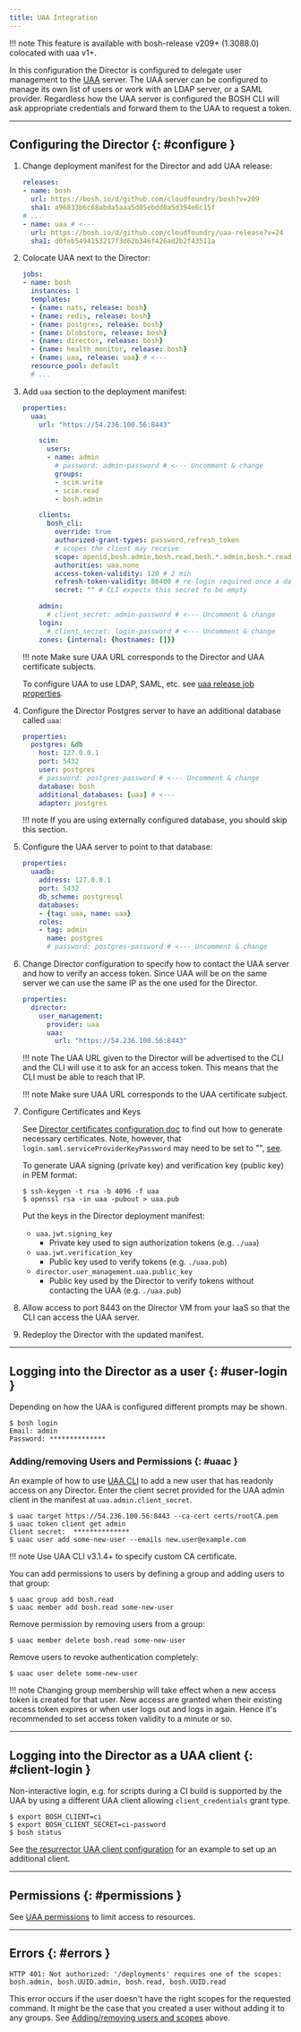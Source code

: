 ```yaml
---
title: UAA Integration
---
```


!!! note
    This feature is available with bosh-release v209+ (1.3088.0) colocated with uaa v1+.

In this configuration the Director is configured to delegate user management to the [UAA](https://github.com/cloudfoundry/uaa) server. The UAA server can be configured to manage its own list of users or work with an LDAP server, or a SAML provider. Regardless how the UAA server is configured the BOSH CLI will ask appropriate credentials and forward them to the UAA to request a token.

---
## Configuring the Director {: #configure }

1. Change deployment manifest for the Director and add UAA release:

    ```yaml
    releases:
    - name: bosh
      url: https://bosh.io/d/github.com/cloudfoundry/bosh?v=209
      sha1: a96833b6c68abda5aaa5d05ebdd0a5d394e6c15f
    # ...
    - name: uaa # <---
      url: https://bosh.io/d/github.com/cloudfoundry/uaa-release?v=24
      sha1: d0feb5494153217f3d62b346f426ad2b2f43511a
    ```

1. Colocate UAA next to the Director:

    ```yaml
    jobs:
    - name: bosh
      instances: 1
      templates:
      - {name: nats, release: bosh}
      - {name: redis, release: bosh}
      - {name: postgres, release: bosh}
      - {name: blobstore, release: bosh}
      - {name: director, release: bosh}
      - {name: health_monitor, release: bosh}
      - {name: uaa, release: uaa} # <---
      resource_pool: default
      # ...
    ```

1. Add `uaa` section to the deployment manifest:

    ```yaml
    properties:
      uaa:
        url: "https://54.236.100.56:8443"

        scim:
          users:
          - name: admin
            # password: admin-password # <--- Uncomment & change
            groups:
            - scim.write
            - scim.read
            - bosh.admin

        clients:
          bosh_cli:
            override: true
            authorized-grant-types: password,refresh_token
            # scopes the client may receive
            scope: openid,bosh.admin,bosh.read,bosh.*.admin,bosh.*.read
            authorities: uaa.none
            access-token-validity: 120 # 2 min
            refresh-token-validity: 86400 # re-login required once a day
            secret: "" # CLI expects this secret to be empty

        admin:
          # client_secret: admin-password # <--- Uncomment & change
        login:
          # client_secret: login-password # <--- Uncomment & change
        zones: {internal: {hostnames: []}}
    ```

    !!! note
        Make sure UAA URL corresponds to the Director and UAA certificate subjects.

    To configure UAA to use LDAP, SAML, etc. see [uaa release job properties](https://bosh.io/jobs/uaa?source=github.com/cloudfoundry/uaa-release).

1. Configure the Director Postgres server to have an additional database called `uaa`:

    ```yaml
    properties:
      postgres: &db
        host: 127.0.0.1
        port: 5432
        user: postgres
        # password: postgres-password # <--- Uncomment & change
        database: bosh
        additional_databases: [uaa] # <---
        adapter: postgres
    ```

    !!! note
        If you are using externally configured database, you should skip this section.

1. Configure the UAA server to point to that database:

    ```yaml
    properties:
      uaadb:
        address: 127.0.0.1
        port: 5432
        db_scheme: postgresql
        databases:
        - {tag: uaa, name: uaa}
        roles:
        - tag: admin
          name: postgres
          # password: postgres-password # <--- Uncomment & change
    ```

1. Change Director configuration to specify how to contact the UAA server and how to verify an access token. Since UAA will be on the same server we can use the same IP as the one used for the Director.

    ```yaml
    properties:
      director:
        user_management:
          provider: uaa
          uaa:
            url: "https://54.236.100.56:8443"
    ```

    !!! note
        The UAA URL given to the Director will be advertised to the CLI and the CLI will use it to ask for an access token. This means that the CLI must be able to reach that IP.

    !!! note
        Make sure UAA URL corresponds to the UAA certificate subject.

1. Configure Certificates and Keys

    See [Director certificates configuration doc](director-certs.md) to find out how to generate necessary certificates.
    Note, however, that `login.saml.serviceProviderKeyPassword` may need to be set to "", [see](https://bosh.io/releases/github.com/cloudfoundry/uaa-release?version=24).

    To generate UAA signing (private key) and verification key (public key) in PEM format:

    ```shell
    $ ssh-keygen -t rsa -b 4096 -f uaa
    $ openssl rsa -in uaa -pubout > uaa.pub
    ```

    Put the keys in the Director deployment manifest:
    - `uaa.jwt.signing_key`
        - Private key used to sign authorization tokens (e.g. `./uaa`)
    - `uaa.jwt.verification_key`
        - Public key used to verify tokens (e.g. `./uaa.pub`)
    - `director.user_management.uaa.public_key`
        - Public key used by the Director to verify tokens without contacting the UAA (e.g. `./uaa.pub`)

1. Allow access to port 8443 on the Director VM from your IaaS so that the CLI can access the UAA server.

1. Redeploy the Director with the updated manifest.

---
## Logging into the Director as a user {: #user-login }

Depending on how the UAA is configured different prompts may be shown.

```shell
$ bosh login
Email: admin
Password: **************
```

### Adding/removing Users and Permissions {: #uaac }

An example of how to use [UAA CLI](https://rubygems.org/gems/cf-uaac) to add a new user that has readonly access on any Director. Enter the client secret provided for the UAA admin client in the manifest at `uaa.admin.client_secret`.

```shell
$ uaac target https://54.236.100.56:8443 --ca-cert certs/rootCA.pem
$ uaac token client get admin
Client secret:  **************
$ uaac user add some-new-user --emails new.user@example.com
```

!!! note
    Use UAA CLI v3.1.4+ to specify custom CA certificate.

You can add permissions to users by defining a group and adding users to that group:

```shell
$ uaac group add bosh.read
$ uaac member add bosh.read some-new-user
```

Remove permission by removing users from a group:

```shell
$ uaac member delete bosh.read some-new-user
```

Remove users to revoke authentication completely:

```shell
$ uaac user delete some-new-user
```

!!! note
    Changing group membership will take effect when a new access token is created for that user. New access are granted when their existing access token expires or when user logs out and logs in again. Hence it's recommended to set access token validity to a minute or so.

---
## Logging into the Director as a UAA client {: #client-login }

Non-interactive login, e.g. for scripts during a CI build is supported by the UAA by using a different UAA client allowing `client_credentials` grant type.

```shell
$ export BOSH_CLIENT=ci
$ export BOSH_CLIENT_SECRET=ci-password
$ bosh status
```

See [the resurrector UAA client configuration](resurrector.md#uaa-client) for an example to set up an additional client.

---
## Permissions {: #permissions }

See [UAA permissions](director-users-uaa-perms.md) to limit access to resources.

---
## Errors {: #errors }

```
HTTP 401: Not authorized: '/deployments' requires one of the scopes: bosh.admin, bosh.UUID.admin, bosh.read, bosh.UUID.read
```

This error occurs if the user doesn't have the right scopes for the requested command. It might be the case that you created a user without adding it to any groups. See [Adding/removing users and scopes](#uaac) above.
